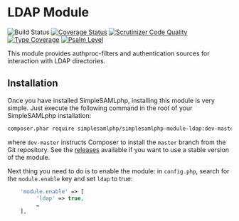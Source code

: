 # LDAP Module

![Build Status](https://github.com/simplesamlphp/simplesamlphp-module-ldap/actions/workflows/php.yml/badge.svg)
[![Coverage Status](https://codecov.io/gh/simplesamlphp/simplesamlphp-module-ldap/branch/master/graph/badge.svg)](https://codecov.io/gh/simplesamlphp/simplesamlphp-module-ldap)
[![Scrutinizer Code Quality](https://scrutinizer-ci.com/g/simplesamlphp/simplesamlphp-module-ldap/badges/quality-score.png?b=master)](https://scrutinizer-ci.com/g/simplesamlphp/simplesamlphp-module-ldap/?branch=master)
[![Type Coverage](https://shepherd.dev/github/simplesamlphp/simplesamlphp-module-ldap/coverage.svg)](https://shepherd.dev/github/simplesamlphp/simplesamlphp-module-ldap)
[![Psalm Level](https://shepherd.dev/github/simplesamlphp/simplesamlphp-module-ldap/level.svg)](https://shepherd.dev/github/simplesamlphp/simplesamlphp-module-ldap)

This module provides authproc-filters and authentication sources for interaction
with LDAP directories.

## Installation

Once you have installed SimpleSAMLphp, installing this module is very simple.
Just execute the following command in the root of your SimpleSAMLphp
installation:

```bash
composer.phar require simplesamlphp/simplesamlphp-module-ldap:dev-master
```

where `dev-master` instructs Composer to install the `master` branch from the
Git repository. See the [releases](https://github.com/simplesamlphp/simplesamlphp-module-ldap/releases)
available if you want to use a stable version of the module.

Next thing you need to do is to enable the module: in `config.php`,
search for the `module.enable` key and set `ldap` to true:

```php
    'module.enable' => [
         'ldap' => true,
         …
    ],
```
